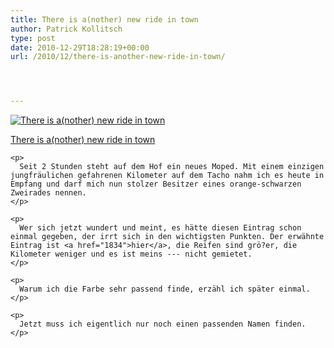 ```yaml
---
title: There is a(nother) new ride in town
author: Patrick Kollitsch
type: post
date: 2010-12-29T18:28:19+00:00
url: /2010/12/there-is-another-new-ride-in-town/




---
```

<div class="media image">
  <a href="http://www.flickr.com/photos/schreibblogade/5306185590/" title="There is a(nother) new ride in town"><img src="//farm6.static.flickr.com/5244/5306185590_d31679b093_z_d.jpg" alt="There is a(nother) new ride in town" /></p> 
  
  <p>
    There is a(nother) new ride in town
  </p>
  
  <p>
    </a></div> 
    
    <p>
      Seit 2 Stunden steht auf dem Hof ein neues Moped. Mit einem einzigen jungfräulichen gefahrenen Kilometer auf dem Tacho nahm ich es heute in Empfang und darf mich nun stolzer Besitzer eines orange-schwarzen Zweirades nennen.
    </p>
    
    <p>
      Wer sich jetzt wundert und meint, es hätte diesen Eintrag schon einmal gegeben, der irrt sich in den wichtigsten Punkten. Der erwähnte Eintrag ist <a href="1834">hier</a>, die Reifen sind grö?er, die Kilometer weniger und es ist meins --- nicht gemietet.
    </p>
    
    <p>
      Warum ich die Farbe sehr passend finde, erzähl ich später einmal.
    </p>
    
    <p>
      Jetzt muss ich eigentlich nur noch einen passenden Namen finden.
    </p>